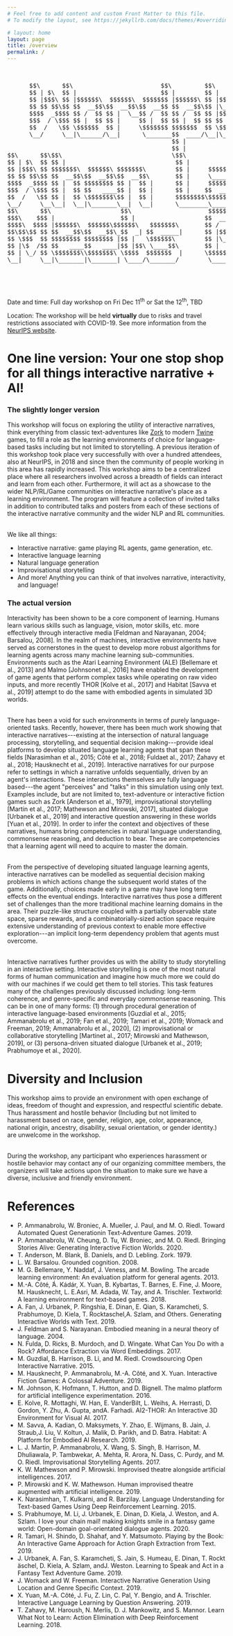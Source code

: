 ```yaml
---
# Feel free to add content and custom Front Matter to this file.
# To modify the layout, see https://jekyllrb.com/docs/themes/#overriding-theme-defaults

# layout: home
layout: page
title: /overview
permalink: /
---
```

<pre>
<br/>
      $$\      $$\                        $$\         $$\                                                             
      $$ | $\  $$ |                       $$ |        $$ |                                                            
      $$ |$$$\ $$ |$$$$$$\  $$$$$$\  $$$$$$$ |$$$$$$\ $$ |$$$$$$\ $$\   $$\$$\                                        
      $$ $$ $$\$$ $$  __$$\$$  __$$\$$  __$$ $$  __$$\$$ |\____$$\$$ |  $$ \__|                                       
      $$$$  _$$$$ $$ /  $$ $$ |  \__$$ /  $$ $$ /  $$ $$ |$$$$$$$ $$ |  $$ |                                          
      $$$  / \$$$ $$ |  $$ $$ |     $$ |  $$ $$ |  $$ $$ $$  __$$ $$ |  $$ $$\                                        
      $$  /   \$$ \$$$$$$  $$ |     \$$$$$$$ $$$$$$$  $$ \$$$$$$$ \$$$$$$$ \__|                                       
      \__/     \__|\______/\__|      \_______$$  ____/\__|\_______|\____$$ |                                          
                                             $$ |                 $$\   $$ |                                          
                                             $$ |                 \$$$$$$  |                                          
$$\      $$\$$\                              \$$\                  \______/                                           
$$ | $\  $$ $$ |                              $$ |                                                                    
$$ |$$$\ $$ $$$$$$$\  $$$$$$\ $$$$$$$\        $$ |     $$$$$$\ $$$$$$$\  $$$$$$\ $$\   $$\ $$$$$$\  $$$$$$\  $$$$$$\  
$$ $$ $$\$$ $$  __$$\$$  __$$\$$  __$$\       $$ |     \____$$\$$  __$$\$$  __$$\$$ |  $$ |\____$$\$$  __$$\$$  __$$\ 
$$$$  _$$$$ $$ |  $$ $$$$$$$$ $$ |  $$ |      $$ |     $$$$$$$ $$ |  $$ $$ /  $$ $$ |  $$ |$$$$$$$ $$ /  $$ $$$$$$$$ |
$$$  / \$$$ $$ |  $$ $$   ____$$ |  $$ |      $$ |    $$  __$$ $$ |  $$ $$ |  $$ $$ |  $$ $$  __$$ $$ |  $$ $$   ____|
$$  /   \$$ $$ |  $$ \$$$$$$$\$$ |  $$ |      $$$$$$$$\$$$$$$$ $$ |  $$ \$$$$$$$ \$$$$$$  \$$$$$$$ \$$$$$$$ \$$$$$$$\ 
\__/     \__\__|  \__|\_______\__|  \__|      \________\_______\__|  \__|\____$$ |\______/ \_______|\____$$ |\_______|
$$\      $$\                   $$\                     $$$$$$\          $$\   $$ |                 $$\   $$ |         
$$$\    $$$ |                  $$ |                   $$  __$$\         \$$$$$$  |                 \$$$$$$  |         
$$$$\  $$$$ |$$$$$$\  $$$$$$\$$$$$$\   $$$$$$$\       $$ /  \__|$$$$$$\ $$$$$$\$$$$\  $$$$$$\  $$$$$$$\____/          
$$\$$\$$ $$ $$  __$$\$$  __$$\_$$  _| $$  _____|      $$ |$$$$\ \____$$\$$  _$$  _$$\$$  __$$\$$  _____|              
$$ \$$$  $$ $$$$$$$$ $$$$$$$$ |$$ |   \$$$$$$\        $$ |\_$$ |$$$$$$$ $$ / $$ / $$ $$$$$$$$ \$$$$$$\                
$$ |\$  /$$ $$   ____$$   ____|$$ |$$\ \____$$\       $$ |  $$ $$  __$$ $$ | $$ | $$ $$   ____|\____$$\               
$$ | \_/ $$ \$$$$$$$\\$$$$$$$\ \$$$$  $$$$$$$  |      \$$$$$$  \$$$$$$$ $$ | $$ | $$ \$$$$$$$\$$$$$$$  |              
\__|     \__|\_______|\_______| \____/\_______/        \______/ \_______\__| \__| \__|\_______\_______/               
                                                                                                                 
</pre>                                                                             										
<br/> <br/>                                                                                                                                                                                                                                                                                     



Date and time: Full day workshop on Fri Dec 11<sup>th</sup> or Sat the 12<sup>th</sup>, TBD

Location: The workshop will be held **virtually** due to risks and travel restrictions associated with COVID-19. See more information from the [NeurIPS website](https://neurips.cc/).

# One line version: Your one stop shop for all things interactive narrative + AI!

### The slightly longer version

This workshop will focus on exploring the utility of interactive narratives, think everything from classic text-adventures like [Zork](http://textadventures.online/play/?story=http%3A%2F%2Fwww.ifarchive.org%2Fif-archive%2Fgames%2Fhugo%2Fhugozork.hex) to modern [Twine](https://twinery.org/) games, to fill a role as the learning environments of choice for language-based tasks including but not limited to storytelling. A previous iteration of this workshop took place very successfully with over a hundred attendees, also at NeurIPS, in 2018 and since then the community of people working in this area has rapidly increased. This workshop aims to be a centralized place where all researchers involved across a breadth of fields can interact and learn from each other. Furthermore, it will act as a showcase to the wider NLP/RL/Game communities on interactive narrative's place as a learning environment. The program will feature a collection of invited talks in addition to contributed talks and posters from each of these sections of the interactive narrative community and the wider NLP and RL communities.  <br /> <br />


We like all things:
- Interactive narrative: game playing RL agents, game generation, etc.
- Interactive language learning
- Natural language generation
- Improvisational storytelling
- And more! Anything you can think of that involves narrative, interactivity, and language!

### The actual version

Interactivity has been shown to be a core component of learning. Humans learn various skills such as language, vision, motor skills, etc. more effectively through interactive media [Feldman and Narayanan, 2004; Barsalou, 2008]. In the realm of machines, interactive environments have served as cornerstones in the quest to develop more robust algorithms for learning agents across many machine learning sub-communities. Environments such as the Atari Learning Environment (ALE) [Bellemare et al., 2013]  and Malmo [Johnsonet al., 2016] have enabled the development of game agents that perform complex tasks while operating on raw video inputs, and more recently THOR [Kolve et al., 2017] and Habitat [Savva et al., 2019] attempt to do the same with embodied agents in simulated 3D worlds.  <br /> <br /> 


There has been a void for such environments in terms of purely language-oriented tasks. Recently, however, there has been much work showing that interactive narratives---existing at the intersection of natural language processing, storytelling, and sequential decision making---provide ideal platforms to develop situated language learning agents that span these fields [Narasimhan et al., 2015; Côté et al., 2018; Fuldaet al., 2017; Zahavy et al., 2018; Hausknecht et al., 2019]. Interactive narratives for our purpose refer to settings in which a narrative unfolds sequentially, driven by an agent's interactions. These interactions themselves are fully language based---the agent "perceives" and "talks" in this simulation using only text. Examples include, but are not limited to, text-adventure or interactive fiction games such as Zork [Anderson et al., 1979], improvisational storytelling [Martin et al., 2017; Mathewson and Mirowski, 2017], situated dialogue [Urbanek et al., 2019] and interactive question answering in these worlds [Yuan et al., 2019]. In order to infer the context and objectives of these narratives, humans bring competencies in natural language understanding, commonsense reasoning, and deduction to bear. These are competencies that a learning agent will need to acquire to master the domain.  <br /> <br />


From the perspective of developing situated language learning agents, interactive narratives can be modelled as sequential decision making problems in which actions change the subsequent world states of the game. Additionally, choices made early in a game may have long term effects on the eventual endings. Interactive narratives thus pose a different set of challenges than the more traditional machine learning domains in the area. Their puzzle-like structure coupled with a partially observable state space, sparse rewards, and a combinatorially-sized action space require extensive understanding of previous context to enable more effective exploration---an implicit long-term dependency problem that agents must overcome.  <br /> <br /> 


Interactive narratives further provides us with the ability to study storytelling in an interactive setting. Interactive storytelling is one of the most natural forms of human communication and imagine how much more we could do with our machines if we could get them to tell stories. This task features many of the challenges previously discussed including: long-term coherence, and genre-specific and everyday commonsense reasoning. This can be in one of many forms: (1) through procedural generation of interactive language-based environments [Guzdial et al., 2015; Ammanabrolu et al., 2019; Fan et al., 2019; Tamari et al., 2019; Womack and Freeman, 2019; Ammanabrolu et al., 2020], (2) improvisational or collaborative storytelling  [Martinet al., 2017; Mirowski and Mathewson, 2019], or (3) persona-driven situated dialogue [Urbanek et al., 2019; Prabhumoye et al., 2020].


# Diversity and Inclusion

This workshop aims to provide an environment with open exchange of ideas, freedom of thought and expression, and respectful scientific debate. Thus harassment and hostile behavior (Including but not limited to harassment based on race, gender, religion, age, color, appearance, national origin, ancestry, disability, sexual orientation, or gender identity.) are unwelcome in the workshop.  <br /> <br />


During the workshop, any participant who experiences harassment or hostile behavior may contact any of our organizing committee members, the organizers will take actions upon the situation to make sure we have a diverse, inclusive and friendly environment.


# References

- P. Ammanabrolu, W. Broniec, A. Mueller, J. Paul, and M. O. Riedl. Toward Automated Quest Generationin Text-Adventure Games. 2019.
- P. Ammanabrolu, W. Cheung, D. Tu, W. Broniec, and M. O. Riedl. Bringing Stories Alive: Generating Interactive Fiction Worlds. 2020.
- T. Anderson, M. Blank, B. Daniels, and D. Lebling. Zork. 1979.
- L. W. Barsalou. Grounded cognition. 2008.
- M. G. Bellemare, Y. Naddaf, J. Veness, and M. Bowling. The arcade learning environment: An evaluation platform for general agents. 2013.
- M.-A. Côté, ́Á. Kádár, X. Yuan, B. Kybartas, T. Barnes, E. Fine, J. Moore, M. Hausknecht, L. E.Asri, M. Adada, W. Tay, and A. Trischler. Textworld: A learning environment for text-based games. 2018.
- A. Fan, J. Urbanek, P. Ringshia, E. Dinan, E. Qian, S. Karamcheti, S. Prabhumoye, D. Kiela, T. Rocktaschel,A. Szlam, and Others. Generating Interactive Worlds with Text. 2019.
- J. Feldman and S. Narayanan. Embodied meaning in a neural theory of language. 2004.
- N. Fulda, D. Ricks, B. Murdoch, and D. Wingate. What Can You Do with a Rock? Affordance Extraction via Word Embeddings. 2017. 
- M. Guzdial, B. Harrison, B. Li, and M. Riedl. Crowdsourcing Open Interactive Narrative. 2015.
- M. Hausknecht, P. Ammanabrolu, M.-A. Côté, and X. Yuan. Interactive Fiction Games: A Colossal Adventure. 2019.
- M. Johnson, K. Hofmann, T. Hutton, and D. Bignell. The malmo platform for artificial intelligence experimentation. 2016.
- E. Kolve, R. Mottaghi, W. Han, E. VanderBilt, L. Weihs, A. Herrasti, D. Gordon, Y. Zhu, A. Gupta, andA. Farhadi. AI2-THOR: An Interactive 3D Environment for Visual AI. 2017.
- M. Savva, A. Kadian, O. Maksymets, Y. Zhao, E. Wijmans, B. Jain, J. Straub,J. Liu, V. Koltun, J. Malik, D. Parikh, and D. Batra. Habitat: A Platform for Embodied AI Research. 2019.
- L. J. Martin, P. Ammanabrolu, X. Wang, S. Singh, B. Harrison, M. Dhuliawala, P. Tambwekar, A. Mehta, R. Arora, N. Dass, C. Purdy, and M. O. Riedl. Improvisational Storytelling Agents. 2017.
- K. W. Mathewson and P. Mirowski. Improvised theatre alongside artificial intelligences. 2017.
- P. Mirowski and K. W. Mathewson. Human improvised theatre augmented with artificial intelligence. 2019.
- K. Narasimhan, T. Kulkarni, and R. Barzilay. Language Understanding for Text-based Games Using Deep Reinforcement Learning. 2015. 
- S. Prabhumoye, M. Li, J. Urbanek, E. Dinan, D. Kiela, J. Weston, and A. Szlam. I love your chain mail! making knights smile in a fantasy game world: Open-domain goal-orientated dialogue agents. 2020.
- R. Tamari, H. Shindo, D. Shahaf, and Y. Matsumoto. Playing by the Book: An Interactive Game Approach for Action Graph Extraction from Text. 2019. 
- J. Urbanek, A. Fan, S. Karamcheti, S. Jain, S. Humeau, E. Dinan, T. Rockt ̈aschel, D. Kiela, A. Szlam, andJ. Weston. Learning to Speak and Act in a Fantasy Text Adventure Game. 2019.
- J. Womack and W. Freeman. Interactive Narrative Generation Using Location and Genre Specific Context. 2019. 
- X. Yuan, M.-A. Côté, J. Fu, Z. Lin, C. Pal, Y. Bengio, and A. Trischler. Interactive Language Learning by Question Answering. 2019.
- T. Zahavy, M. Haroush, N. Merlis, D. J. Mankowitz, and S. Mannor. Learn What Not to Learn: Action Elimination with Deep Reinforcement Learning. 2018.
